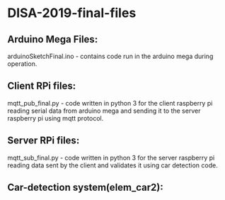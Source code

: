 # DISA-2019-final-files

## Arduino Mega Files:
  arduinoSketchFinal.ino - contains code run in the arduino mega during operation.

## Client RPi files:
  mqtt_pub_final.py - code written in python 3 for the client raspberry pi reading serial data from arduino mega and sending it
                        to the server raspberry pi using mqtt protocol.

## Server RPi files:
  mqtt_sub_final.py - code written in python 3 for the server raspberry pi reading data sent by the client and validates it using
                      car detection code.

## Car-detection system(elem_car2):
  
